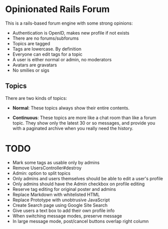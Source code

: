 Opinionated Rails Forum
=======================

This is a rails-based forum engine with some strong opinions:

 - Authentication is OpenID, makes new profile if not exists
 - There are no forums/subforums
 - Topics are tagged
 - Tags are lowercase. By definition
 - Everyone can edit tags for a topic
 - A user is either normal or admin, no moderators
 - Avatars are gravatars
 - No smilies or sigs

## Topics

There are two kinds of topics:

 - **Normal**: These topics always show their entire contents.
    
 - **Continuous**: These topics are more like a chat room than like a forum topic. They show only the latest 30 or so messages, and provide you with a paginated archive when you really need the history.


# TODO

 - Mark some tags as usable only by admins
 - Remove UsersController#destroy
 - Admin: option to split topics
 - Only admins and users themselves should be able to edit a user's profile
 - Only admins should have the Admin checkbox on profile editing
 - Reserve tag editing for original poster and admins
 - Replace Markdown with whitelisted HTML
 - Replace Prototype with unobtrusive JavaScript
 - Create Search page using Google Site Search
 - Give users a text box to add their own profile info
 - When switching message modes, preserve message
 - In large message mode, post/cancel buttons overlap right column
